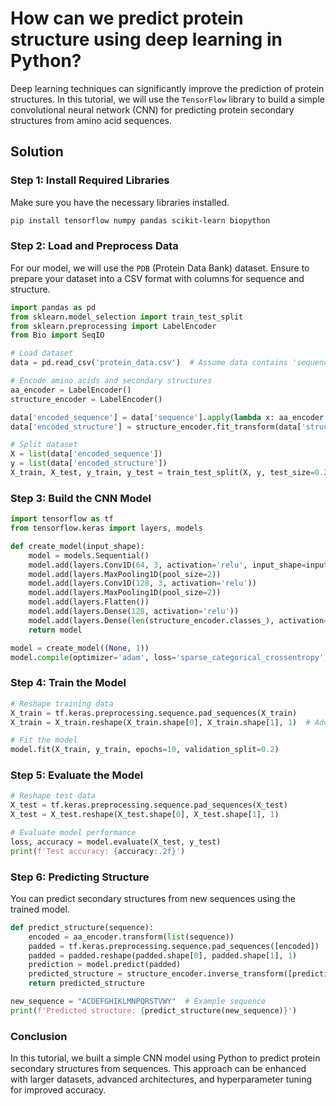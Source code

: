 # How can we predict protein structure using deep learning in Python?

Deep learning techniques can significantly improve the prediction of protein structures. In this tutorial, we will use the `TensorFlow` library to build a simple convolutional neural network (CNN) for predicting protein secondary structures from amino acid sequences.

## Solution

### Step 1: Install Required Libraries

Make sure you have the necessary libraries installed.

```bash
pip install tensorflow numpy pandas scikit-learn biopython
```

### Step 2: Load and Preprocess Data

For our model, we will use the `PDB` (Protein Data Bank) dataset. Ensure to prepare your dataset into a CSV format with columns for sequence and structure.

```python
import pandas as pd
from sklearn.model_selection import train_test_split
from sklearn.preprocessing import LabelEncoder
from Bio import SeqIO

# Load dataset
data = pd.read_csv('protein_data.csv')  # Assume data contains 'sequence' and 'structure'

# Encode amino acids and secondary structures
aa_encoder = LabelEncoder()
structure_encoder = LabelEncoder()

data['encoded_sequence'] = data['sequence'].apply(lambda x: aa_encoder.fit_transform(list(x)))
data['encoded_structure'] = structure_encoder.fit_transform(data['structure'])

# Split dataset
X = list(data['encoded_sequence'])
y = list(data['encoded_structure'])
X_train, X_test, y_train, y_test = train_test_split(X, y, test_size=0.2, random_state=42)
```

### Step 3: Build the CNN Model

```python
import tensorflow as tf
from tensorflow.keras import layers, models

def create_model(input_shape):
    model = models.Sequential()
    model.add(layers.Conv1D(64, 3, activation='relu', input_shape=input_shape))
    model.add(layers.MaxPooling1D(pool_size=2))
    model.add(layers.Conv1D(128, 3, activation='relu'))
    model.add(layers.MaxPooling1D(pool_size=2))
    model.add(layers.Flatten())
    model.add(layers.Dense(128, activation='relu'))
    model.add(layers.Dense(len(structure_encoder.classes_), activation='softmax'))
    return model

model = create_model((None, 1))
model.compile(optimizer='adam', loss='sparse_categorical_crossentropy', metrics=['accuracy'])
```

### Step 4: Train the Model

```python
# Reshape training data
X_train = tf.keras.preprocessing.sequence.pad_sequences(X_train)
X_train = X_train.reshape(X_train.shape[0], X_train.shape[1], 1)  # Adding channel dimension

# Fit the model
model.fit(X_train, y_train, epochs=10, validation_split=0.2)
```

### Step 5: Evaluate the Model

```python
# Reshape test data
X_test = tf.keras.preprocessing.sequence.pad_sequences(X_test)
X_test = X_test.reshape(X_test.shape[0], X_test.shape[1], 1)

# Evaluate model performance
loss, accuracy = model.evaluate(X_test, y_test)
print(f'Test accuracy: {accuracy:.2f}')
```

### Step 6: Predicting Structure

You can predict secondary structures from new sequences using the trained model.

```python
def predict_structure(sequence):
    encoded = aa_encoder.transform(list(sequence))
    padded = tf.keras.preprocessing.sequence.pad_sequences([encoded])
    padded = padded.reshape(padded.shape[0], padded.shape[1], 1)
    prediction = model.predict(padded)
    predicted_structure = structure_encoder.inverse_transform([prediction.argmax(axis=-1)[0]])
    return predicted_structure

new_sequence = "ACDEFGHIKLMNPQRSTVWY"  # Example sequence
print(f'Predicted structure: {predict_structure(new_sequence)}')
```

### Conclusion

In this tutorial, we built a simple CNN model using Python to predict protein secondary structures from sequences. This approach can be enhanced with larger datasets, advanced architectures, and hyperparameter tuning for improved accuracy.